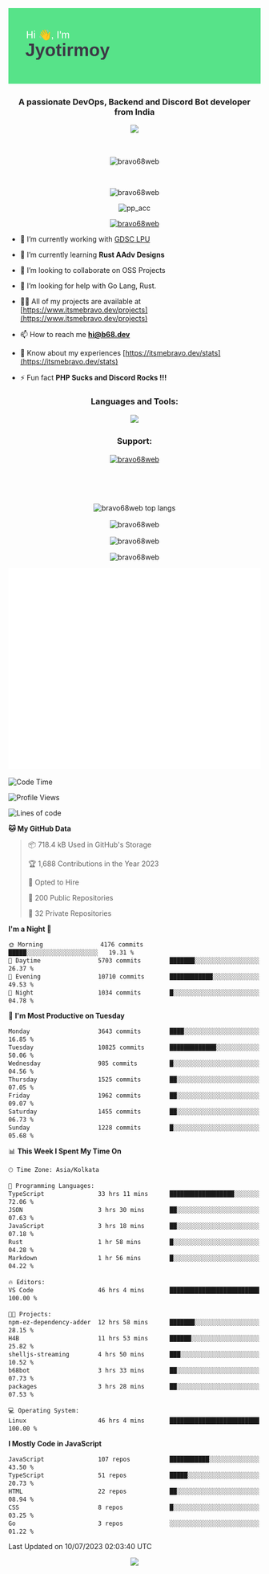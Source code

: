 <p align="center"><img src="header.png"></p>
<h3 align="center">A passionate DevOps, Backend and Discord Bot developer from India</h3>

<p align="center"><a href="https://discord.com/users/457039372009865226"><img src="https://lanyard-profile-readme.vercel.app/api/457039372009865226"></a></p>
                           
<br>
<p align="center"> <img src="https://komarev.com/ghpvc/?username=bravo68web&label=Profile%20views&color=0e75b6&style=flat" alt="bravo68web" /> </p>
<br>


<p align="center"><img src="https://github-profile-trophy.vercel.app/?username=bravo68web&theme=discord&column=3&row=2" alt="bravo68web" /> </p>
<p align="center"><img src="https://osu-embed.b68dev.xyz/pp_acc" alt="pp_acc" /> </p>

<p align="center"> <a href="https://twitter.com/bravo68web" target="blank"><img src="https://img.shields.io/twitter/follow/bravo68web?logo=twitter&style=for-the-badge" alt="bravo68web" /></a> </p>

- 🔭 I’m currently working with [GDSC LPU](https://gdsclpu.live/)

- 🌱 I’m currently learning **Rust AAdv Designs**

- 👯 I’m looking to collaborate on OSS Projects

- 🤝 I’m looking for help with Go Lang, Rust.

- 👨‍💻 All of my projects are available at [https://www.itsmebravo.dev/projects](https://www.itsmebravo.dev/projects)

<!-- - 💬 Ask me about **DF Techs** -->

- 📫 How to reach me **hi@b68.dev**

- 📄 Know about my experiences [https://itsmebravo.dev/stats](https://itsmebravo.dev/stats)

- ⚡ Fun fact **PHP Sucks and Discord Rocks !!!**

<h3 align="center">Languages and Tools:</h3>
<p align="center"> 
<img src="https://skillicons.dev/icons?i=aws,bash,c,cs,cpp,cloudflare,css,dart,devto,discord,bots,docker,electron,ember,emotion,express,fastapi,figma,firebase,flask,gcp,git,github,githubactions,go,gitlab,graphql,heroku,html,ai,ipfs,js,jest,linux,md,mastodon,mongodb,neovim,netlify,nextjs,nginx,nodejs,postgres,postman,powershell,py,react,redis,regex,replit,rocket,rust,sqlite,mysql,stackoverflow,styledcomponents,supabase,sentry,solidity,svg,tailwind,tauri,twitter,ts,unity,v,vercel,vim,vite,wasm,webpack,workers&perline=8&theme=dark" />
</p>

<h3 align="center">Support:</h3>
<p align="center"><a href="https://www.buymeacoffee.com/bravo68web"> <img align="center" src="https://cdn.buymeacoffee.com/buttons/v2/default-yellow.png" height="50" width="210" alt="bravo68web" /></a></p><br><br>
<br>

<p align="center"> <img align="center" src="https://github-readme-stats-sync.vercel.app/api/top-langs?username=bravo68web&count_private=true&show_icons=true&theme=radical&border_radius=10&&langs_count=10&layout=compact" alt="bravo68web top langs" /></p>

<p align="center"> <img align="center" src="https://github-readme-stats-sync.vercel.app/api?username=bravo68web&count_private=true&show_icons=true&theme=radical&border_radius=10" alt="bravo68web" /></p>

<p align="center"> <img align="center" src="https://github-readme-streak-stats.herokuapp.com?user=bravo68web&theme=dracula&hide_border=true" alt="bravo68web" /></p>

<p align="center"> <img align="center" src="https://github-readme-stats-sync.vercel.app/api/wakatime?username=bravo68web&count_private=true&show_icons=true&theme=aura_dark&border_radius=10&&langs_count=10&layout=compact&range=last_7_days" alt="bravo68web" /></p>

<p align="center"><img src="https://raw.githubusercontent.com/BRAVO68WEB/BRAVO68WEB/master/github-metrics.svg"></p>

<!--START_SECTION:waka-->
![Code Time](http://img.shields.io/badge/Code%20Time-5%2C062%20hrs%2053%20mins-blue)

![Profile Views](http://img.shields.io/badge/Profile%20Views-82-blue)

![Lines of code](https://img.shields.io/badge/From%20Hello%20World%20I%27ve%20Written-62.6%20million%20lines%20of%20code-blue)

**🐱 My GitHub Data** 

> 📦 718.4 kB Used in GitHub's Storage 
 > 
> 🏆 1,688 Contributions in the Year 2023
 > 
> 💼 Opted to Hire
 > 
> 📜 200 Public Repositories 
 > 
> 🔑 32 Private Repositories 
 > 
**I'm a Night 🦉** 

```text
🌞 Morning                4176 commits        █████░░░░░░░░░░░░░░░░░░░░   19.31 % 
🌆 Daytime                5703 commits        ███████░░░░░░░░░░░░░░░░░░   26.37 % 
🌃 Evening                10710 commits       ████████████░░░░░░░░░░░░░   49.53 % 
🌙 Night                  1034 commits        █░░░░░░░░░░░░░░░░░░░░░░░░   04.78 % 
```
📅 **I'm Most Productive on Tuesday** 

```text
Monday                   3643 commits        ████░░░░░░░░░░░░░░░░░░░░░   16.85 % 
Tuesday                  10825 commits       █████████████░░░░░░░░░░░░   50.06 % 
Wednesday                985 commits         █░░░░░░░░░░░░░░░░░░░░░░░░   04.56 % 
Thursday                 1525 commits        ██░░░░░░░░░░░░░░░░░░░░░░░   07.05 % 
Friday                   1962 commits        ██░░░░░░░░░░░░░░░░░░░░░░░   09.07 % 
Saturday                 1455 commits        ██░░░░░░░░░░░░░░░░░░░░░░░   06.73 % 
Sunday                   1228 commits        █░░░░░░░░░░░░░░░░░░░░░░░░   05.68 % 
```


📊 **This Week I Spent My Time On** 

```text
🕑︎ Time Zone: Asia/Kolkata

💬 Programming Languages: 
TypeScript               33 hrs 11 mins      ██████████████████░░░░░░░   72.06 % 
JSON                     3 hrs 30 mins       ██░░░░░░░░░░░░░░░░░░░░░░░   07.63 % 
JavaScript               3 hrs 18 mins       ██░░░░░░░░░░░░░░░░░░░░░░░   07.18 % 
Rust                     1 hr 58 mins        █░░░░░░░░░░░░░░░░░░░░░░░░   04.28 % 
Markdown                 1 hr 56 mins        █░░░░░░░░░░░░░░░░░░░░░░░░   04.22 % 

🔥 Editors: 
VS Code                  46 hrs 4 mins       █████████████████████████   100.00 % 

🐱‍💻 Projects: 
npm-ez-dependency-adder  12 hrs 58 mins      ███████░░░░░░░░░░░░░░░░░░   28.15 % 
H4B                      11 hrs 53 mins      ██████░░░░░░░░░░░░░░░░░░░   25.82 % 
shelljs-streaming        4 hrs 50 mins       ███░░░░░░░░░░░░░░░░░░░░░░   10.52 % 
b68bot                   3 hrs 33 mins       ██░░░░░░░░░░░░░░░░░░░░░░░   07.73 % 
packages                 3 hrs 28 mins       ██░░░░░░░░░░░░░░░░░░░░░░░   07.53 % 

💻 Operating System: 
Linux                    46 hrs 4 mins       █████████████████████████   100.00 % 
```

**I Mostly Code in JavaScript** 

```text
JavaScript               107 repos           ███████████░░░░░░░░░░░░░░   43.50 % 
TypeScript               51 repos            █████░░░░░░░░░░░░░░░░░░░░   20.73 % 
HTML                     22 repos            ██░░░░░░░░░░░░░░░░░░░░░░░   08.94 % 
CSS                      8 repos             █░░░░░░░░░░░░░░░░░░░░░░░░   03.25 % 
Go                       3 repos             ░░░░░░░░░░░░░░░░░░░░░░░░░   01.22 % 
```




 Last Updated on 10/07/2023 02:03:40 UTC
<!--END_SECTION:waka-->

<p align="center"><img src="https://bravo68web.me/images/header_.png"></p>

